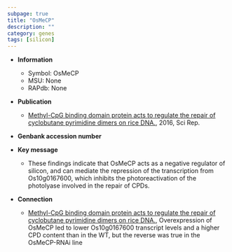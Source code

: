 ```yaml
---
subpage: true
title: "OsMeCP"
description: ""
category: genes
tags: [silicon]
---
```


* **Information**  
    + Symbol: OsMeCP  
    + MSU: None  
    + RAPdb: None  

* **Publication**  
    + [Methyl-CpG binding domain protein acts to regulate the repair of cyclobutane pyrimidine dimers on rice DNA.](http://www.ncbi.nlm.nih.gov/pubmed?term=Methyl-CpG+binding+domain+protein+acts+to+regulate+the+repair+of+cyclobutane+pyrimidine+dimers+on+rice+DNA.%5BTitle%5D), 2016, Sci Rep.

* **Genbank accession number**  

* **Key message**  
    + These findings indicate that OsMeCP acts as a negative regulator of silicon, and can mediate the repression of the transcription from Os10g0167600, which inhibits the photoreactivation of the photolyase involved in the repair of CPDs.

* **Connection**  
    + [Methyl-CpG binding domain protein acts to regulate the repair of cyclobutane pyrimidine dimers on rice DNA.](http://www.ncbi.nlm.nih.gov/pubmed?term=Methyl-CpG+binding+domain+protein+acts+to+regulate+the+repair+of+cyclobutane+pyrimidine+dimers+on+rice+DNA.%5BTitle%5D), Overexpression of OsMeCP led to lower Os10g0167600 transcript levels and a higher CPD content than in the WT, but the reverse was true in the OsMeCP-RNAi line



